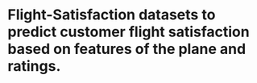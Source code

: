 # Flight-Satisfaction datasets to predict customer flight satisfaction based on features of the plane and ratings.
